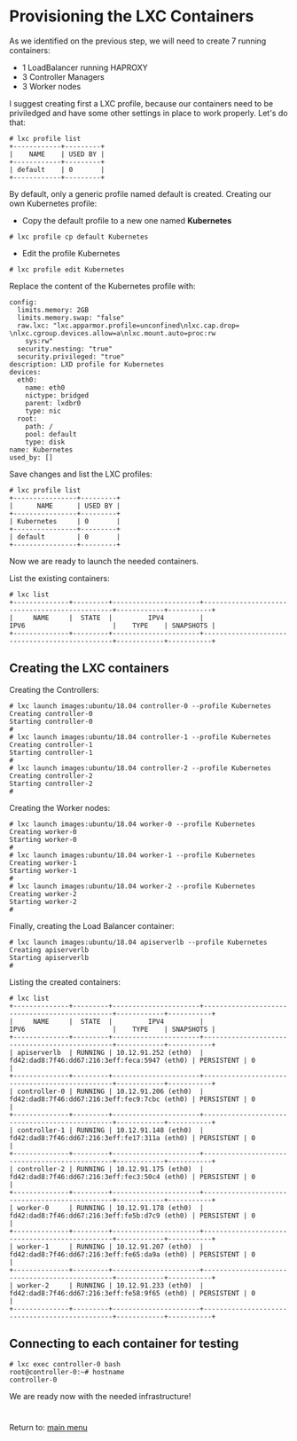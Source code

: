 # Provisioning the LXC Containers

As we identified on the previous step, we will need to create 7 running containers:
- 1 LoadBalancer running HAPROXY
- 3 Controller Managers
- 3 Worker nodes

I suggest creating first a LXC profile, because our containers need to be priviledged and have some other settings in place to work properly. Let's do that:

```
# lxc profile list
+------------+---------+
|    NAME    | USED BY |
+------------+---------+
| default    | 0       |
+------------+---------+

```
By default, only a generic profile named default is created. Creating our own Kubernetes profile:

- Copy the default profile to a new one named **Kubernetes**
```
# lxc profile cp default Kubernetes
```
- Edit the profile Kubernetes
```
# lxc profile edit Kubernetes
```
Replace the content of the Kubernetes profile with:
```
config:
  limits.memory: 2GB
  limits.memory.swap: "false"
  raw.lxc: "lxc.apparmor.profile=unconfined\nlxc.cap.drop= \nlxc.cgroup.devices.allow=a\nlxc.mount.auto=proc:rw
    sys:rw"
  security.nesting: "true"
  security.privileged: "true"
description: LXD profile for Kubernetes
devices:
  eth0:
    name: eth0
    nictype: bridged
    parent: lxdbr0
    type: nic
  root:
    path: /
    pool: default
    type: disk
name: Kubernetes
used_by: []
```
Save changes and list the LXC profiles:
```
# lxc profile list
+----------------+---------+
|      NAME      | USED BY |
+----------------+---------+
| Kubernetes     | 0       |
+----------------+---------+
| default        | 0       |
+----------------+---------+
```
Now we are ready to launch the needed containers.

List the existing containers:
```
# lxc list
+--------------+---------+----------------------+-----------------------------------------------+------------+-----------+
|     NAME     |  STATE  |         IPV4         |                     IPV6                      |    TYPE    | SNAPSHOTS |
+--------------+---------+----------------------+-----------------------------------------------+------------+-----------+
```

## Creating the LXC containers

Creating the Controllers:
```
# lxc launch images:ubuntu/18.04 controller-0 --profile Kubernetes
Creating controller-0
Starting controller-0                       
# 
# lxc launch images:ubuntu/18.04 controller-1 --profile Kubernetes
Creating controller-1
Starting controller-1                       
# 
# lxc launch images:ubuntu/18.04 controller-2 --profile Kubernetes
Creating controller-2
Starting controller-2                      
# 
```
Creating the Worker nodes:
```
# lxc launch images:ubuntu/18.04 worker-0 --profile Kubernetes
Creating worker-0
Starting worker-0                       
# 
# lxc launch images:ubuntu/18.04 worker-1 --profile Kubernetes
Creating worker-1
Starting worker-1                       
# 
# lxc launch images:ubuntu/18.04 worker-2 --profile Kubernetes
Creating worker-2
Starting worker-2                      
# 
```
Finally, creating the Load Balancer container:
```
# lxc launch images:ubuntu/18.04 apiserverlb --profile Kubernetes
Creating apiserverlb
Starting apiserverlb                       
# 
```
Listing the created containers:
```
# lxc list
+--------------+---------+----------------------+-----------------------------------------------+------------+-----------+
|     NAME     |  STATE  |         IPV4         |                     IPV6                      |    TYPE    | SNAPSHOTS |
+--------------+---------+----------------------+-----------------------------------------------+------------+-----------+
| apiserverlb  | RUNNING | 10.12.91.252 (eth0)  | fd42:dad8:7f46:dd67:216:3eff:feca:5947 (eth0) | PERSISTENT | 0         |
+--------------+---------+----------------------+-----------------------------------------------+------------+-----------+
| controller-0 | RUNNING | 10.12.91.206 (eth0)  | fd42:dad8:7f46:dd67:216:3eff:fec9:7cbc (eth0) | PERSISTENT | 0         |
+--------------+---------+----------------------+-----------------------------------------------+------------+-----------+
| controller-1 | RUNNING | 10.12.91.148 (eth0)  | fd42:dad8:7f46:dd67:216:3eff:fe17:311a (eth0) | PERSISTENT | 0         |
+--------------+---------+----------------------+-----------------------------------------------+------------+-----------+
| controller-2 | RUNNING | 10.12.91.175 (eth0)  | fd42:dad8:7f46:dd67:216:3eff:fec3:50c4 (eth0) | PERSISTENT | 0         |
+--------------+---------+----------------------+-----------------------------------------------+------------+-----------+
| worker-0     | RUNNING | 10.12.91.178 (eth0)  | fd42:dad8:7f46:dd67:216:3eff:fe5b:d7c9 (eth0) | PERSISTENT | 0         |
+--------------+---------+----------------------+-----------------------------------------------+------------+-----------+
| worker-1     | RUNNING | 10.12.91.207 (eth0)  | fd42:dad8:7f46:dd67:216:3eff:fe65:da9a (eth0) | PERSISTENT | 0         |
+--------------+---------+----------------------+-----------------------------------------------+------------+-----------+
| worker-2     | RUNNING | 10.12.91.233 (eth0)  | fd42:dad8:7f46:dd67:216:3eff:fe58:9f65 (eth0) | PERSISTENT | 0         |
+--------------+---------+----------------------+-----------------------------------------------+------------+-----------+
```
## Connecting to each container for testing
```
# lxc exec controller-0 bash
root@controller-0:~# hostname
controller-0
```

We are ready now with the needed infrastructure!


# 
Return to: [main menu](https://github.com/jimenezcorzo/Kubernetes-The-Hard-Way-15.3-LXC/blob/master/Readme.md)
